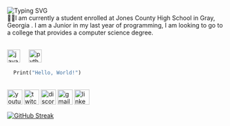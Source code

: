 <img src="https://readme-typing-svg.demolab.com?font=Fira+Code&pause=1000&color=7211F7&width=435&lines=Hi+there%2C+I'm+Garrett+Rogers" alt="Typing SVG" /></a>
<br>
🧑‍🎓I am currently a student enrolled at Jones County High School in Gray, Georgia . I am a Junior in my last year of programming, I am looking to go to a college that provides a computer science degree.
<div align=left>
  <br>
<a href= "https://playcode.io/" /><img src="https://cdn.jsdelivr.net/gh/devicons/devicon/icons/javascript/javascript-original.svg" height="30" alt="javascript logo" /></a>
  <img width="12" />
<a href = "https://www.python.org/"><img src="https://cdn.jsdelivr.net/gh/devicons/devicon/icons/python/python-original.svg" height="30" alt="python logo"  /></a>
  <img width="12" />
</div>

```python
  Print("Hello, World!")
```
<br>



<div align="left">
  <img src="https://img.shields.io/static/v1?message=Youtube&logo=youtube&label=&color=FF0000&logoColor=white&labelColor=&style=for-the-badge" height="35" alt="youtube logo"  />
  <img src="https://img.shields.io/static/v1?message=Twitch&logo=twitch&label=&color=9146FF&logoColor=white&labelColor=&style=for-the-badge" height="35" alt="twitch logo"  />
  <img src="https://img.shields.io/static/v1?message=Discord&logo=discord&label=&color=7289DA&logoColor=white&labelColor=&style=for-the-badge" height="35" alt="discord logo"  />
  <img src="https://img.shields.io/static/v1?message=Gmail&logo=gmail&label=&color=D14836&logoColor=white&labelColor=&style=for-the-badge" height="35" alt="gmail logo"  />
  <img src="https://img.shields.io/static/v1?message=LinkedIn&logo=linkedin&label=&color=0077B5&logoColor=white&labelColor=&style=for-the-badge" height="35" alt="linkedin logo"  />
</div>

<a href="https://git.io/streak-stats"><img src="https://streak-stats.demolab.com?user=Garrett-Rogers&theme=tokyonight&date_format=%5BY.%5Dn.j" alt="GitHub Streak" /></a>




